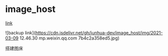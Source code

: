 # image_host

[link](https://mp.weixin.qq.com/s/X6fKdGh4Ksyc-IXVonlXLw) 


![backup link](https://cdn.jsdelivr.net/gh/junhua-dev/image_host/img/2021-03-09 12.46.30 mp.weixin.qq.com 7b4c2a358ed5.jpg)

搭建图床
